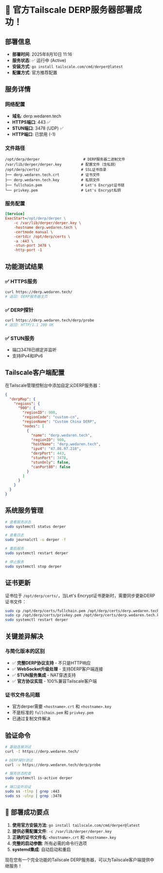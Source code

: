 # 🎉 官方Tailscale DERP服务器部署成功！

## 部署信息
- **部署时间**: 2025年8月10日 11:16
- **服务状态**: ✅ 运行中 (Active)
- **安装方式**: `go install tailscale.com/cmd/derper@latest`
- **配置方式**: 官方推荐配置

## 服务详情

### 网络配置
- **域名**: derp.wedaren.tech
- **HTTPS端口**: 443 ✅
- **STUN端口**: 3478 (UDP) ✅
- **HTTP端口**: 已禁用 (-1)

### 文件路径
```
/opt/derp/derper                    # DERP服务器二进制文件
/var/lib/derper/derper.key         # 配置文件（含私钥）
/opt/derp/certs/                   # SSL证书目录
├── derp.wedaren.tech.crt          # 证书文件
├── derp.wedaren.tech.key          # 私钥文件
├── fullchain.pem                  # Let's Encrypt证书链
└── privkey.pem                    # Let's Encrypt私钥
```

### 服务配置
```ini
[Service]
ExecStart=/opt/derp/derper \
    -c /var/lib/derper/derper.key \
    -hostname derp.wedaren.tech \
    -certmode manual \
    -certdir /opt/derp/certs \
    -a :443 \
    -stun-port 3478 \
    -http-port -1
```

## 功能测试结果

### ✅ HTTPS服务
```bash
curl https://derp.wedaren.tech/
# 返回: DERP服务器主页
```

### ✅ DERP探针
```bash
curl https://derp.wedaren.tech/derp/probe
# 返回: HTTP/1.1 200 OK
```

### ✅ STUN服务
- 端口3478已绑定并监听
- 支持IPv4和IPv6

## Tailscale客户端配置

在Tailscale管理控制台中添加自定义DERP服务器：

```json
{
  "derpMap": {
    "regions": {
      "900": {
        "regionID": 900,
        "regionCode": "custom-cn",
        "regionName": "Custom China DERP",
        "nodes": [
          {
            "name": "derp.wedaren.tech",
            "regionID": 900,
            "hostName": "derp.wedaren.tech",
            "ipv4": "47.86.97.218",
            "derpPort": 443,
            "stunPort": 3478,
            "stunOnly": false,
            "canPort80": false
          }
        ]
      }
    }
  }
}
```

## 系统服务管理

```bash
# 查看服务状态
sudo systemctl status derper

# 查看日志
sudo journalctl -u derper -f

# 重启服务
sudo systemctl restart derper

# 停止服务
sudo systemctl stop derper
```

## 证书更新

证书位于 `/opt/derp/certs/`，当Let's Encrypt证书更新时，需要同步更新DERP证书文件：

```bash
sudo cp /opt/derp/certs/fullchain.pem /opt/derp/certs/derp.wedaren.tech.crt
sudo cp /opt/derp/certs/privkey.pem /opt/derp/certs/derp.wedaren.tech.key
sudo systemctl restart derper
```

## 关键差异解决

### 与简化版本的区别
- ✅ **完整DERP协议支持** - 不只是HTTP响应
- ✅ **WebSocket升级处理** - 支持DERP客户端连接
- ✅ **STUN服务集成** - NAT穿透支持
- ✅ **官方协议实现** - 100%兼容Tailscale客户端

### 证书文件名问题
- 官方derper需要 `<hostname>.crt` 和 `<hostname>.key`
- 不是标准的 `fullchain.pem` 和 `privkey.pem`
- 已通过复制文件解决

## 验证命令

```bash
# 基础连接测试
curl -I https://derp.wedaren.tech/

# DERP探针测试
curl -v https://derp.wedaren.tech/derp/probe

# 服务状态检查
sudo systemctl is-active derper

# 端口监听验证
sudo ss -tlnp | grep :443
sudo ss -ulnp | grep :3478
```

## 🎯 部署成功要点

1. **使用官方安装方法**: `go install tailscale.com/cmd/derper@latest`
2. **提供必需配置文件**: `-c /var/lib/derper/derper.key`
3. **正确的证书文件名**: `<hostname>.crt` 和 `<hostname>.key`
4. **完整的启动参数**: 所有必需的命令行选项
5. **systemd集成**: 自动启动和重启

现在您有一个完全功能的Tailscale DERP服务器，可以为Tailscale客户端提供中继服务！
